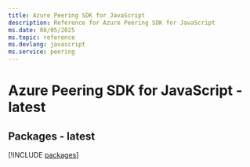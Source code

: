 ```yaml
---
title: Azure Peering SDK for JavaScript
description: Reference for Azure Peering SDK for JavaScript
ms.date: 08/05/2025
ms.topic: reference
ms.devlang: javascript
ms.service: peering
---
```

# Azure Peering SDK for JavaScript - latest
## Packages - latest
[!INCLUDE [packages](peering-index.md)]